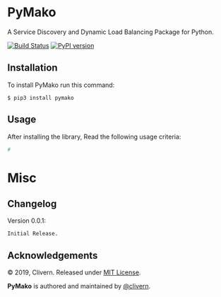 PyMako
======

A Service Discovery and Dynamic Load Balancing Package for Python.

[![Build Status](https://travis-ci.org/Clivern/PyMako.svg?branch=master)](https://travis-ci.org/Clivern/PyMako)
[![PyPI version](https://badge.fury.io/py/pymako.svg)](https://badge.fury.io/py/pymako)

Installation
------------
To install PyMako run this command:
```
$ pip3 install pymako
```

Usage
-----
After installing the library, Read the following usage criteria:

```python
#
```

Misc
====

Changelog
---------

Version 0.0.1:
```
Initial Release.
```

Acknowledgements
----------------

© 2019, Clivern. Released under [MIT License](https://opensource.org/licenses/mit-license.php).

**PyMako** is authored and maintained by [@clivern](http://github.com/clivern).
